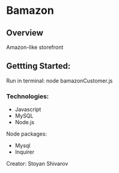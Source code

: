 # Bamazon

## Overview
Amazon-like storefront

## Gettting Started:

Run in terminal:  node bamazonCustomer.js

### Technologies:

* Javascript
* MySQL
* Node.js

Node packages:

* Mysql
* Inquirer

Creator: Stoyan Shivarov